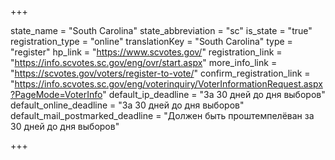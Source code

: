 +++

state_name = "South Carolina"
state_abbreviation = "sc"
is_state = "true"
registration_type = "online"
translationKey = "South Carolina"
type = "register"
hp_link = "https://www.scvotes.gov/"
registration_link = "https://info.scvotes.sc.gov/eng/ovr/start.aspx"
more_info_link = "https://scvotes.gov/voters/register-to-vote/"
confirm_registration_link = "https://info.scvotes.sc.gov/eng/voterinquiry/VoterInformationRequest.aspx?PageMode=VoterInfo"
default_ip_deadline = "За 30 дней до дня выборов"
default_online_deadline = "За 30 дней до дня выборов"
default_mail_postmarked_deadline = "Должен быть проштемпелёван за 30 дней до дня выборов"

+++